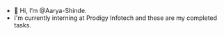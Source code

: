- 👋 Hi, I’m @Aarya-Shinde.
- I'm currently interning at Prodigy Infotech and these are my completed tasks.

<!---
Aarya-Shinde/Aarya-Shinde is a ✨ special ✨ repository because its `README.md` (this file) appears on your GitHub profile.
You can click the Preview link to take a look at your changes.
--->
